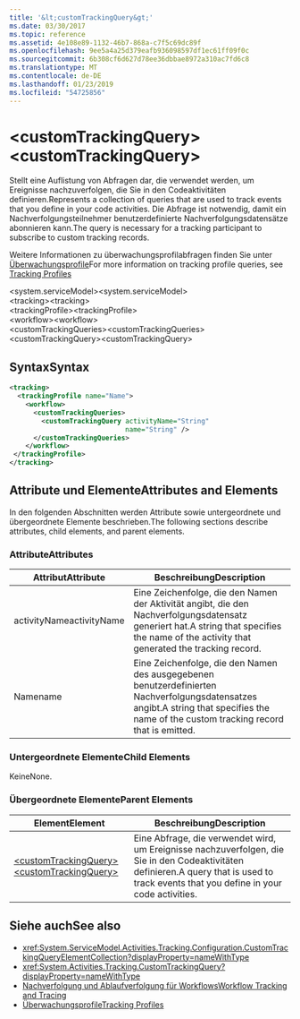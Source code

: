 ```yaml
---
title: '&lt;customTrackingQuery&gt;'
ms.date: 03/30/2017
ms.topic: reference
ms.assetid: 4e108e89-1132-46b7-868a-c7f5c69dc89f
ms.openlocfilehash: 9ee5a4a25d379eafb936098597df1ec61ff09f0c
ms.sourcegitcommit: 6b308cf6d627d78ee36dbbae8972a310ac7fd6c8
ms.translationtype: MT
ms.contentlocale: de-DE
ms.lasthandoff: 01/23/2019
ms.locfileid: "54725856"
---
```

# <a name="ltcustomtrackingquerygt"></a><span data-ttu-id="ac29d-102">&lt;customTrackingQuery&gt;</span><span class="sxs-lookup"><span data-stu-id="ac29d-102">&lt;customTrackingQuery&gt;</span></span>
<span data-ttu-id="ac29d-103">Stellt eine Auflistung von Abfragen dar, die verwendet werden, um Ereignisse nachzuverfolgen, die Sie in den Codeaktivitäten definieren.</span><span class="sxs-lookup"><span data-stu-id="ac29d-103">Represents a collection of queries that are used to track events that you define in your code activities.</span></span> <span data-ttu-id="ac29d-104">Die Abfrage ist notwendig, damit ein Nachverfolgungsteilnehmer benutzerdefinierte Nachverfolgungsdatensätze abonnieren kann.</span><span class="sxs-lookup"><span data-stu-id="ac29d-104">The query is necessary for a tracking participant to subscribe to custom tracking records.</span></span>  
  
 <span data-ttu-id="ac29d-105">Weitere Informationen zu überwachungsprofilabfragen finden Sie unter [Überwachungsprofile](../../../../../docs/framework/windows-workflow-foundation/tracking-profiles.md)</span><span class="sxs-lookup"><span data-stu-id="ac29d-105">For more information on tracking profile queries, see [Tracking Profiles](../../../../../docs/framework/windows-workflow-foundation/tracking-profiles.md)</span></span>  
  
<span data-ttu-id="ac29d-106">\<system.serviceModel></span><span class="sxs-lookup"><span data-stu-id="ac29d-106">\<system.serviceModel></span></span>  
<span data-ttu-id="ac29d-107">\<tracking></span><span class="sxs-lookup"><span data-stu-id="ac29d-107">\<tracking></span></span>  
<span data-ttu-id="ac29d-108">\<trackingProfile></span><span class="sxs-lookup"><span data-stu-id="ac29d-108">\<trackingProfile></span></span>  
<span data-ttu-id="ac29d-109">\<workflow></span><span class="sxs-lookup"><span data-stu-id="ac29d-109">\<workflow></span></span>  
<span data-ttu-id="ac29d-110">\<customTrackingQueries></span><span class="sxs-lookup"><span data-stu-id="ac29d-110">\<customTrackingQueries></span></span>  
<span data-ttu-id="ac29d-111">\<customTrackingQuery></span><span class="sxs-lookup"><span data-stu-id="ac29d-111">\<customTrackingQuery></span></span>  
  
## <a name="syntax"></a><span data-ttu-id="ac29d-112">Syntax</span><span class="sxs-lookup"><span data-stu-id="ac29d-112">Syntax</span></span>  
  
```xml  
<tracking>
  <trackingProfile name="Name">
    <workflow>
      <customTrackingQueries>
        <customTrackingQuery activityName="String" 
                             name="String" />
      </customTrackingQueries>
    </workflow>
 </trackingProfile>
</tracking>  
```  
  
## <a name="attributes-and-elements"></a><span data-ttu-id="ac29d-113">Attribute und Elemente</span><span class="sxs-lookup"><span data-stu-id="ac29d-113">Attributes and Elements</span></span>  
 <span data-ttu-id="ac29d-114">In den folgenden Abschnitten werden Attribute sowie untergeordnete und übergeordnete Elemente beschrieben.</span><span class="sxs-lookup"><span data-stu-id="ac29d-114">The following sections describe attributes, child elements, and parent elements.</span></span>  
  
### <a name="attributes"></a><span data-ttu-id="ac29d-115">Attribute</span><span class="sxs-lookup"><span data-stu-id="ac29d-115">Attributes</span></span>  
  
|<span data-ttu-id="ac29d-116">Attribut</span><span class="sxs-lookup"><span data-stu-id="ac29d-116">Attribute</span></span>|<span data-ttu-id="ac29d-117">Beschreibung</span><span class="sxs-lookup"><span data-stu-id="ac29d-117">Description</span></span>|  
|---------------|-----------------|  
|<span data-ttu-id="ac29d-118">activityName</span><span class="sxs-lookup"><span data-stu-id="ac29d-118">activityName</span></span>|<span data-ttu-id="ac29d-119">Eine Zeichenfolge, die den Namen der Aktivität angibt, die den Nachverfolgungsdatensatz generiert hat.</span><span class="sxs-lookup"><span data-stu-id="ac29d-119">A string that specifies the name of the activity that generated the tracking record.</span></span>|  
|<span data-ttu-id="ac29d-120">Name</span><span class="sxs-lookup"><span data-stu-id="ac29d-120">name</span></span>|<span data-ttu-id="ac29d-121">Eine Zeichenfolge, die den Namen des ausgegebenen benutzerdefinierten Nachverfolgungsdatensatzes angibt.</span><span class="sxs-lookup"><span data-stu-id="ac29d-121">A string that specifies the name of the custom tracking record that is emitted.</span></span>|  
  
### <a name="child-elements"></a><span data-ttu-id="ac29d-122">Untergeordnete Elemente</span><span class="sxs-lookup"><span data-stu-id="ac29d-122">Child Elements</span></span>  
 <span data-ttu-id="ac29d-123">Keine</span><span class="sxs-lookup"><span data-stu-id="ac29d-123">None.</span></span>  
  
### <a name="parent-elements"></a><span data-ttu-id="ac29d-124">Übergeordnete Elemente</span><span class="sxs-lookup"><span data-stu-id="ac29d-124">Parent Elements</span></span>  
  
|<span data-ttu-id="ac29d-125">Element</span><span class="sxs-lookup"><span data-stu-id="ac29d-125">Element</span></span>|<span data-ttu-id="ac29d-126">Beschreibung</span><span class="sxs-lookup"><span data-stu-id="ac29d-126">Description</span></span>|  
|-------------|-----------------|  
|[<span data-ttu-id="ac29d-127">\<customTrackingQuery></span><span class="sxs-lookup"><span data-stu-id="ac29d-127">\<customTrackingQuery></span></span>](../../../../../docs/framework/configure-apps/file-schema/windows-workflow-foundation/customtrackingquery.md)|<span data-ttu-id="ac29d-128">Eine Abfrage, die verwendet wird, um Ereignisse nachzuverfolgen, die Sie in den Codeaktivitäten definieren.</span><span class="sxs-lookup"><span data-stu-id="ac29d-128">A query that is used to track events that you define in your code activities.</span></span>|  
  
## <a name="see-also"></a><span data-ttu-id="ac29d-129">Siehe auch</span><span class="sxs-lookup"><span data-stu-id="ac29d-129">See also</span></span>
- <xref:System.ServiceModel.Activities.Tracking.Configuration.CustomTrackingQueryElementCollection?displayProperty=nameWithType>
- <xref:System.Activities.Tracking.CustomTrackingQuery?displayProperty=nameWithType>
- [<span data-ttu-id="ac29d-130">Nachverfolgung und Ablaufverfolgung für Workflows</span><span class="sxs-lookup"><span data-stu-id="ac29d-130">Workflow Tracking and Tracing</span></span>](../../../../../docs/framework/windows-workflow-foundation/workflow-tracking-and-tracing.md)
- [<span data-ttu-id="ac29d-131">Überwachungsprofile</span><span class="sxs-lookup"><span data-stu-id="ac29d-131">Tracking Profiles</span></span>](../../../../../docs/framework/windows-workflow-foundation/tracking-profiles.md)

